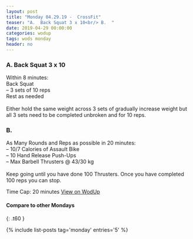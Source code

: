 ```yaml
---
layout: post
title: "Monday 04.29.19 -  CrossFit"
teaser: "A.  Back Squat 3 x 10<br/> B.  "
date: 2019-04-29 00:00:00
categories: wodup
tags: wods monday
header: no
---
```



<h3>A.  Back Squat 3 x 10</h3>
Within 8 minutes:<br/>
Back Squat<br/>– 3 sets of 10 reps <br/>Rest as needed<br/><br/>Either hold the same weight across 3 sets of gradually increase weight but all 3 sets need to be completed unbroken and for 10 reps.
<h3>B.  </h3>
As Many Rounds and Reps as possible in 20 minutes:<br/>– 10/7 Calories of Assault Bike<br/>– 10 Hand Release Push-Ups<br/>– Max Barbell Thrusters @ 43/30 kg<br/><br/>Keep going until you have done 100 Thrusters.  Once you have completed 100 reps you can stop.

Time Cap: 20 minutes 
<a href="https://www.wodup.com/gyms/asphodel/wods/15798" target="blank">View on WodUp</a>


#### Compare to other Mondays
{: .t60 }

{% include list-posts tag='monday' entries='5' %}